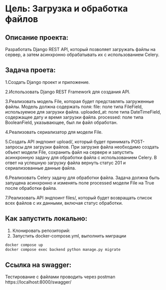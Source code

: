 # Цель: Загрузка и обработка файлов

## Описание проекта:
Разработать Django REST API, который позволяет загружать файлы на сервер, а затем асинхронно обрабатывать их с использованием Celery.

## Задача проета:
1.Создать Django проект и приложение.

2.Использовать Django REST Framework для создания API.

3.Реализовать модель File, которая будет представлять загруженные файлы. Модель должна содержать поля:
file: поле типа FileField, используемое для загрузки файла.
uploaded_at: поле типа DateTimeField, содержащее дату и время загрузки файла.
processed: поле типа BooleanField, указывающее, был ли файл обработан.

4.Реализовать сериализатор для модели File.

5.Создать API эндпоинт upload/, который будет принимать POST-запросы для загрузки файлов. При загрузке файла необходимо создать объект модели File, сохранить файл на сервере и запустить асинхронную задачу для обработки файла с использованием Celery. В ответ на успешную загрузку файла вернуть статус 201 и сериализованные данные файла.

6.Реализовать Celery задачу для обработки файла. Задача должна быть запущена асинхронно и изменять поле processed модели File на True после обработки файла.

7.Реализовать API эндпоинт files/, который будет возвращать список всех файлов с их данными, включая статус обработки.

## Как запустить локально:

1. Клонировать репозиторий:
3. Запустить docker-compose.yml, выполнить миграции

```bash
docker compose up
docker compose exec backend python manage.py migrate
```


## Cсылка на swagger:
Тестирование с файлами проводить через postman
https://localhost:8000/swagger/
